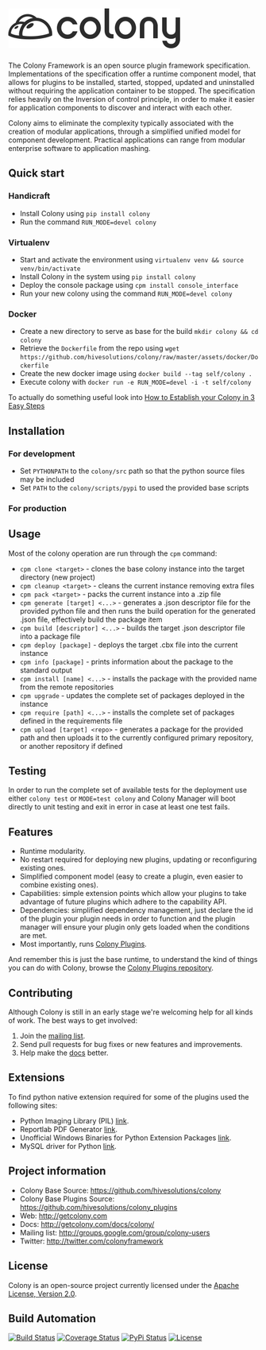 # [![Colony Framework](res/logo.png)](http://getcolony.com)

The Colony Framework is an open source plugin framework specification. Implementations of the specification offer a runtime component model, that allows for plugins to be installed, started, stopped, updated and uninstalled without requiring the application container to be stopped. The specification relies heavily on the Inversion of control principle, in order to make it easier for application components to discover and interact with each other.

Colony aims to eliminate the complexity typically associated with the creation of modular applications, through a simplified unified model for component development. Practical applications can range from modular enterprise software to application mashing.

## Quick start

### Handicraft

* Install Colony using `pip install colony`
* Run the command `RUN_MODE=devel colony`

### Virtualenv

* Start and activate the environment using `virtualenv venv && source venv/bin/activate`
* Install Colony in the system using `pip install colony`
* Deploy the console package using `cpm install console_interface`
* Run your new colony using the command `RUN_MODE=devel colony`

### Docker

* Create a new directory to serve as base for the build `mkdir colony && cd colony`
* Retrieve the `Dockerfile` from the repo using `wget https://github.com/hivesolutions/colony/raw/master/assets/docker/Dockerfile`
* Create the new docker image using `docker build --tag self/colony .`
* Execute colony with `docker run -e RUN_MODE=devel -i -t self/colony`

To actually do something useful look into [How to Establish your Colony in 3 Easy Steps](http://getcolony.com/docs/colony/documentation_how_to_establish_your_colony_in_3_easy_steps.html)

## Installation

### For development

* Set `PYTHONPATH` to the `colony/src` path so that the python source files may be included
* Set `PATH` to the `colony/scripts/pypi` to used the provided base scripts

### For production

## Usage

Most of the colony operation are run through the `cpm` command:

* `cpm clone <target>` - clones the base colony instance into the target directory (new project)
* `cpm cleanup <target>` - cleans the current instance removing extra files
* `cpm pack <target>` - packs the current instance into a .zip file
* `cpm generate [target] <...>` - generates a .json descriptor file for the provided python file and then runs
the build operation for the generated .json file, effectively build the package item
* `cpm build [descriptor] <...>` - builds the target .json descriptor file into a package file
* `cpm deploy [package]` - deploys the target .cbx file into the current instance
* `cpm info [package]` - prints information about the package to the standard output
* `cpm install [name] <...>` - installs the package with the provided name from the remote repositories
* `cpm upgrade` - updates the complete set of packages deployed in the instance
* `cpm require [path] <...>` - installs the complete set of packages defined in the requirements file
* `cpm upload [target] <repo>` - generates a package for the provided path and then uploads it to the currently
configured primary repository, or another repository if defined

## Testing

In order to run the complete set of available tests for the deployment use either `colony test`
or `MODE=test colony` and Colony Manager will boot directly to unit testing and exit in error in
case at least one test fails.

## Features

* Runtime modularity.
* No restart required for deploying new plugins, updating or reconfiguring existing ones.
* Simplified component model (easy to create a plugin, even easier to combine existing ones).
* Capabilities: simple extension points which allow your plugins to take advantage of future plugins which adhere to the capability API.
* Dependencies: simplified dependency management, just declare the id of the plugin your plugin needs in order to function and the plugin manager will ensure your plugin only gets loaded when the conditions are met.
* Most importantly, runs [Colony Plugins](https://github.com/hivesolutions/colony_plugins).

And remember this is just the base runtime, to understand the kind of things you can do with Colony, browse the [Colony Plugins repository](https://github.com/hivesolutions/colony_plugins).

## Contributing

Although Colony is still in an early stage we're welcoming help for all kinds of work.
The best ways to get involved:

1. Join the [mailing list](http://groups.google.com/group/colony-users).
2. Send pull requests for bug fixes or new features and improvements.
3. Help make the [docs](http://getcolony.com/docs/colony/) better.

## Extensions

To find python native extension required for some of the plugins used the following sites:

* Python Imaging Library (PIL) [link](http://www.pythonware.com/products/pil/).
* Reportlab PDF Generator [link](http://www.reportlab.com/).
* Unofficial Windows Binaries for Python Extension Packages [link](http://www.lfd.uci.edu/~gohlke/pythonlibs/).
* MySQL driver for Python [link](http://sourceforge.net/projects/mysql-python/).

## Project information

* Colony Base Source: https://github.com/hivesolutions/colony
* Colony Base Plugins Source: https://github.com/hivesolutions/colony_plugins
* Web: http://getcolony.com
* Docs: http://getcolony.com/docs/colony/
* Mailing list: http://groups.google.com/group/colony-users
* Twitter: http://twitter.com/colonyframework

## License

Colony is an open-source project currently licensed under the [Apache License, Version 2.0](http://www.apache.org/licenses/).

## Build Automation

[![Build Status](https://travis-ci.org/hivesolutions/colony.svg?branch=master)](https://travis-ci.org/hivesolutions/colony)
[![Coverage Status](https://coveralls.io/repos/hivesolutions/colony/badge.svg?branch=master)](https://coveralls.io/r/hivesolutions/colony?branch=master)
[![PyPi Status](https://img.shields.io/pypi/v/colony.svg)](https://pypi.python.org/pypi/colony)
[![License](http://img.shields.io/badge/license-Apache%202.0-blue.svg)](http://www.apache.org/licenses/)
